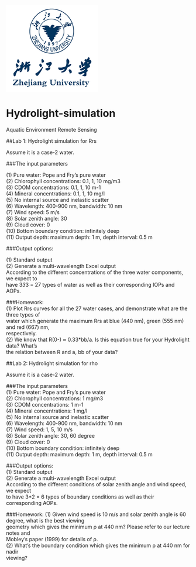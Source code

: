![](/ZJU.png)  
# Hydrolight-simulation   
Aquatic Environment Remote Sensing 

##Lab 1: Hydrolight simulation for Rrs

Assume it is a case-2 water.

###The input parameters

  (1) Pure water: Pope and Fry’s pure water  
  (2) Chlorophyll concentrations: 0.1, 1, 10 mg/m3  
  (3) CDOM concentrations: 0.1, 1, 10 m-1  
  (4) Mineral concentrations: 0.1, 1, 10 mg/l  
(5) No internal source and inelastic scatter  
(6) Wavelength: 400-900 nm, bandwidth: 10 nm  
(7) Wind speed: 5 m/s  
(8) Solar zenith angle: 30  
(9) Cloud cover: 0  
(10) Bottom boundary condition: infinitely deep  
(11) Output depth: maximum depth: 1 m, depth interval: 0.5 m 

###Output options:

(1) Standard output  
(2) Generate a multi-wavelength Excel output  
According to the different concentrations of the three water components, we expect to  
have 3*3*3 = 27 types of water as well as their corresponding IOPs and AOPs.  

###Homework:  
(1) Plot Rrs curves for all the 27 water cases, and demonstrate what are the three types of  
water which generate the maximum Rrs at blue (440 nm), green (555 nm) and red (667) nm,  
respectively.  
(2) We know that R(0-) ≈ 0.33*bb/a. Is this equation true for your Hydrolight data? What’s  
the relation between R and a, bb of your data?  

##Lab 2: Hydrolight simulation for rho  

Assume it is a case-2 water.

###The input parameters  
(1) Pure water: Pope and Fry’s pure water  
(2) Chlorophyll concentrations: 1 mg/m3  
(3) CDOM concentrations: 1 m-1  
(4) Mineral concentrations: 1 mg/l  
(5) No internal source and inelastic scatter  
(6) Wavelength: 400-900 nm, bandwidth: 10 nm  
(7) Wind speed: 1, 5, 10 m/s  
(8) Solar zenith angle: 30, 60 degree  
(9) Cloud cover: 0  
(10) Bottom boundary condition: infinitely deep  
(11) Output depth: maximum depth: 1 m, depth interval: 0.5 m  

###Output options:  
(1) Standard output  
(2) Generate a multi-wavelength Excel output  
According to the different conditions of solar zenith angle and wind speed, we expect  
to have 3*2 = 6 types of boundary conditions as well as their corresponding AOPs.  

###Homework:
(1) Given wind speed is 10 m/s and solar zenith angle is 60 degree, what is the best viewing  
geometry which gives the minimum ρ at 440 nm? Please refer to our lecture notes and  
Mobley’s paper (1999) for details of ρ.  
(2) What’s the boundary condition which gives the minimum ρ at 440 nm for nadir  
viewing?  
